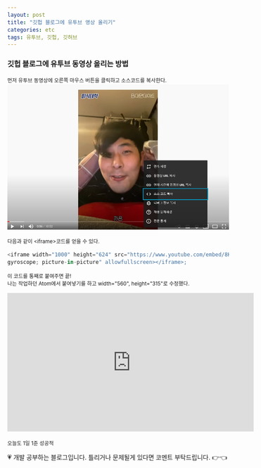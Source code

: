 ```yaml
---
layout: post
title: "깃헙 블로그에 유투브 영상 올리기"
categories: etc
tags: 유투브, 깃헙, 깃허브
---
```


### 깃헙 블로그에 유투브 동영상 올리는 방법

<small>먼저 유투브 동영상에 오른쪽 마우스 버튼을 클릭하고 소스코드를 복사한다.<br></small>
<img src="/image/youtube1.jpg" width="600px;">


<small>다음과 같이 &lt;iframe&gt;코드를 얻을 수 있다.</small>

```JavaScript
<iframe width="1000" height="624" src="https://www.youtube.com/embed/8KajjOOtm2U"frameborder="0" allow="accelerometer; autoplay; clipboard-write; encrypted-media;
gyroscope; picture-in-picture" allowfullscreen></iframe>;
```

<small>이 코드를 통째로 붙여주면 끝!<br>
나는 작업하던 Atom에서 붙여넣기를 하고 width="560", height="315"로 수정했다.</small>

<iframe width="560" height="315" src="https://www.youtube.com/embed/8KajjOOtm2U" frameborder="0" allow="accelerometer; autoplay; clipboard-write; encrypted-media; gyroscope; picture-in-picture" allowfullscreen></iframe>

<small>오늘도 1일 1준 성공적</small>

<div class="c1" id="c1"><span>💗 개발 공부하는 블로그입니다. 틀리거나 문제될게 있다면 코멘트 부탁드립니다. 👉👈</span></div>
